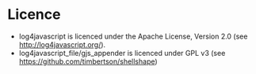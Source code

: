 # Licence
* log4javascript is licenced under the Apache License, Version 2.0 (see http://log4javascript.org/).
* log4javascript_file/gjs_appender is licenced under GPL v3 (see https://github.com/timbertson/shellshape)
